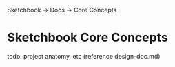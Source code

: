 Sketchbook -> Docs -> Core Concepts

# Sketchbook Core Concepts

todo: project anatomy, etc (reference design-doc.md)
